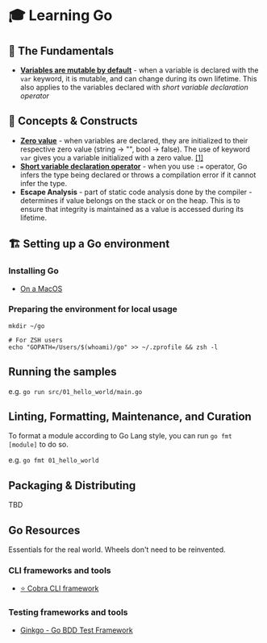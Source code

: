 # 🎓 Learning Go

## 🍦 The Fundamentals

- **[Variables are mutable by default](src/02_variables_and_types/mutable_var.go)** - when a variable is declared with
  the `var` keyword, it is mutable, and can change during its own lifetime. This also applies to the variables declared
  with _short variable declaration operator_

## 🍨 Concepts & Constructs

- [**Zero value**](https://go.dev/tour/basics/12) - when variables are declared, they are initialized to their
  respective zero value (string -> "", bool -> false). The use of keyword `var` gives you a variable initialized with a
  zero value. [[1]](https://go.dev/ref/spec#The_zero_value)
- [**Short variable declaration operator**](https://go.dev/tour/basics/10) - when you use `:=` operator, Go infers the
  type being declared or throws a compilation error if it cannot infer the type.
- **Escape Analysis** - part of static code analysis done by the compiler - determines if value belongs on the stack or
  on the heap. This is to ensure that integrity is maintained as a value is accessed during its lifetime.

## 🏗 Setting up a Go environment

### Installing Go

- [On a MacOS](https://go.dev/doc/install)

### Preparing the environment for local usage

```shell
mkdir ~/go

# For ZSH users
echo "GOPATH=/Users/$(whoami)/go" >> ~/.zprofile && zsh -l
```

## Running the samples

e.g. `go run src/01_hello_world/main.go`

## Linting, Formatting, Maintenance, and Curation

To format a module according to Go Lang style, you can run
`go fmt [module]` to do so.

e.g. `go fmt 01_hello_world`

## Packaging & Distributing

TBD

## Go Resources

Essentials for the real world. Wheels don't need to be reinvented.

### CLI frameworks and tools

- [⭐️ Cobra CLI framework](https://github.com/spf13/cobra)

### Testing frameworks and tools

- [Ginkgo - Go BDD Test Framework](https://onsi.github.io/ginkgo/)
